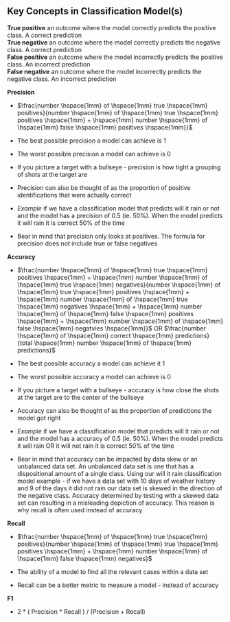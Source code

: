 ## Key Concepts in Classification Model(s)

**True positive** an outcome where the model correctly predicts the positive class. A correct prediction <br>
**True negative** an outcome where the model correctly predicts the negative class. A correct prediction <br>
**False positive** an outcome where the model incorrectly predicts the positive class. An incorrect prediction <br>
**False negative** an outcome where the model incorrectly predicts the negative class. An incorrect prediction <br>

**Precision** 
* $\frac{number \hspace{1mm} of \hspace{1mm} true \hspace{1mm} positives}{number \hspace{1mm} of \hspace{1mm} true \hspace{1mm} positives \hspace{1mm} + \hspace{1mm} number \hspace{1mm} of \hspace{1mm} false \hspace{1mm} positives \hspace{1mm}}$
  
* The best possible precision a model can achieve is 1
* The worst possible precision a model can achieve is 0
* If you picture a target with a bullseye - precision is how tight a grouping of shots at the target are
* Precision can also be thought of as the proportion of positive identifications that were actually correct
* *Example* if we have a classification model that predicts will it rain or not and the model has a precision of 0.5 (ie. 50%). When the model predicts it will rain it is correct 50% of the time
* Bear in mind that precision only looks at positives. The formula for precision does not include true or false negatives
  
**Accuracy**
* $\frac{number \hspace{1mm} of \hspace{1mm} true \hspace{1mm} positives \hspace{1mm} + \hspace{1mm} number \hspace{1mm} of \hspace{1mm} true \hspace{1mm} negatives}{number \hspace{1mm} of \hspace{1mm} true \hspace{1mm} positives \hspace{1mm} + \hspace{1mm} number \hspace{1mm} of \hspace{1mm} true \hspace{1mm} negatives \hspace{1mm} + \hspace{1mm} number \hspace{1mm} of \hspace{1mm} false \hspace{1mm} positives \hspace{1mm} + \hspace{1mm} number \hspace{1mm} of \hspace{1mm} false \hspace{1mm} negatvies \hspace{1mm}}$ OR $\frac{number \hspace{1mm} of \hspace{1mm} correct \hspace{1mm} predictions}{total \hspace{1mm} number \hspace{1mm} of \hspace{1mm} predictions}$
  
* The best possible accuracy a model can achieve it 1
* The worst possible accuracy a model can achieve is 0
* If you picture a target with a bullseye - accuracy is how close the shots at the target are to the center of the bullseye
* Accuracy can also be thought of as the proportion of predictions the model got right
* *Example* if we have a classification model that predicts will it rain or not and the model has a accuracy of 0.5 (ie. 50%). When the model predicts it will rain OR it will not rain it is correct 50% of the time
* Bear in mind that accuracy can be impacted by data skew or an unbalanced data set. An unbalanced data set is one that has a dispositional amount of a single class. Using our will it rain classification model example - if we have a data set with 10 days of weather history and 9 of the days it did not rain our data set is skewed in the direction of the negative class. Accuracy determined by testing with a skewed data set can resulting in a misleading depiction of accuracy. This reason is why recall is often used instead of accuracy

**Recall**
* $\frac{number \hspace{1mm} of \hspace{1mm} true \hspace{1mm} positives}{number \hspace{1mm} of \hspace{1mm} true \hspace{1mm} positives \hspace{1mm} + \hspace{1mm} number \hspace{1mm} of \hspace{1mm} false \hspace{1mm} negatives}$

* The ability of a model to find all the relevant cases within a data set
* Recall can be a better metric to measure a model - instead of accuracy

**F1**
* 2 * ( Precision * Recall ) / (Precision + Recall)

